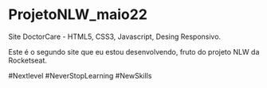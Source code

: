 # ProjetoNLW_maio22
Site DoctorCare - HTML5, CSS3, Javascript, Desing Responsivo. 
<p>Este é o segundo site que eu estou desenvolvendo, fruto do projeto NLW da Rocketseat.

  
#Nextlevel #NeverStopLearning #NewSkills
